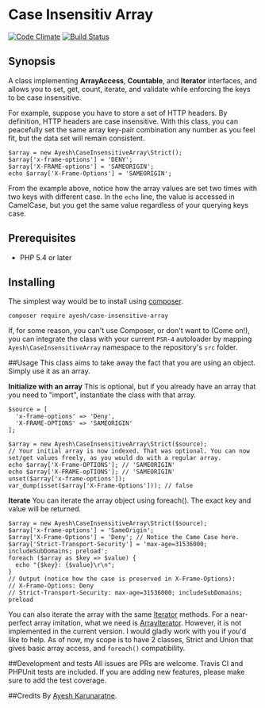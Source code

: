 # Case Insensitiv Array

[![Code Climate](https://codeclimate.com/github/Ayesh/case-insensitive-array/badges/gpa.svg)](https://codeclimate.com/github/Ayesh/case-insensitive-array)  [![Build Status](https://travis-ci.org/Ayesh/case-insensitive-array.svg?branch=master)](https://travis-ci.org/Ayesh/case-insensitive-array)

## Synopsis
A class implementing **ArrayAccess**, **Countable**, and **Iterator** interfaces, and allows you to set, get, count, iterate, and validate while enforcing the keys to be case insensitive. 

For example, suppose you have to store a set of HTTP headers. By definition, HTTP headers are case insensitive. With this class, you can peacefully set the same array key-pair combination any number as you feel fit, but the data set will remain consistent. 

    $array = new Ayesh\CaseInsensitiveArray\Strict();
    $array['x-frame-options'] = 'DENY';
    $array['X-FRAME-options'] = 'SAMEORIGIN';
    echo $array['X-Frame-Options'] = 'SAMEORIGIN';
From the example above, notice how the array values are set two times with two keys with different case. In the `echo` line, the value is accessed in CamelCase, but you get the same value regardless of your querying keys case. 

## Prerequisites

 - PHP 5.4 or later
 
## Installing
The simplest way would be to install using [composer](https://getcomposer.org). 

    composer require ayesh/case-insensitive-array
If, for some reason, you can't use Composer, or don't want to (Come on!), you can integrate the class with your current `PSR-4` autoloader by mapping `Ayesh\CaseInsensitiveArray` namespace to the repository's `src` folder. 

##Usage
This class aims to take away the fact that you are using an object. Simply use it as an array. 

**Initialize with an array**
This is optional, but if you already have an array that you need to "import", instantiate the class with that array. 

    $source = [
      'x-frame-options' => 'Deny',
      'X-FRAME-OPTIONS' => 'SAMEORIGIN'
    ];
    
    $array = new Ayesh\CaseInsensitiveArray\Strict($source);
    // Your initial array is now indexed. That was optional. You can now set/get values freely, as you would do with a regular array.
    echo $array['X-Frame-OPTIONS']; // 'SAMEORIGIN'
    echo $array['X-FRAME-opTIONS']; // 'SAMEORIGIN'
    unset($array['x-frame-options']);
    var_dump(isset($array['X-Frame-Options'])); // false

**Iterate**
You can iterate the array object using foreach(). The exact key and value will be returned. 

    $array = new Ayesh\CaseInsensitiveArray\Strict($source);
    $array['x-frame-options'] = 'SameOrigin';
    $array['X-Frame-Options'] = 'Deny'; // Notice the Came Case here.
    $array['Strict-Transport-Security'] = 'max-age=31536000; includeSubDomains; preload';
    foreach ($array as $key => $value) {
      echo "{$key}: {$value}\r\n";
    }
    // Output (notice how the case is preserved in X-Frame-Options):
    // X-Frame-Options: Deny
    // Strict-Transport-Security: max-age=31536000; includeSubDomains; preload

You can also iterate the array with the same [Iterator](http://php.net/manual/en/class.iterator.php) methods. For a near-perfect array imitation, what we need is [ArrayIterator](http://php.net/manual/en/class.arrayiterator.php). However, it is not implemented in the current version. I would gladly work with you if you'd like to help. As of now, my scope is to have 2 classes, Strict and Union that gives basic array access, and `foreach()` compatibility. 

##Development and tests
All issues are PRs are welcome. Travis CI and PHPUnit tests are included. If you are adding new features, please make sure to add the test coverage.

##Credits
By [Ayesh Karunaratne](https://ayesh.me).

